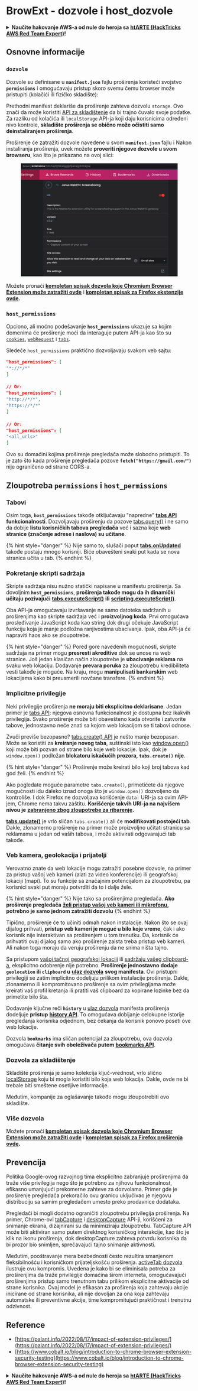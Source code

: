 # BrowExt - dozvole i host\_dozvole

<details>

<summary><strong>Naučite hakovanje AWS-a od nule do heroja sa</strong> <a href="https://training.hacktricks.xyz/courses/arte"><strong>htARTE (HackTricks AWS Red Team Expert)</strong></a><strong>!</strong></summary>

Drugi načini podrške HackTricks-u:

* Ako želite da vidite svoju **kompaniju reklamiranu na HackTricks-u** ili da **preuzmete HackTricks u PDF formatu** proverite [**PLANOVE ZA PRIJAVU**](https://github.com/sponsors/carlospolop)!
* Nabavite [**zvanični PEASS & HackTricks swag**](https://peass.creator-spring.com)
* Otkrijte [**Porodicu PEASS**](https://opensea.io/collection/the-peass-family), našu kolekciju ekskluzivnih [**NFT-ova**](https://opensea.io/collection/the-peass-family)
* **Pridružite se** 💬 [**Discord grupi**](https://discord.gg/hRep4RUj7f) ili [**telegram grupi**](https://t.me/peass) ili nas **pratite** na **Twitteru** 🐦 [**@carlospolopm**](https://twitter.com/hacktricks\_live)**.**
* **Podelite svoje hakovanje trikove slanjem PR-ova na** [**HackTricks**](https://github.com/carlospolop/hacktricks) i [**HackTricks Cloud**](https://github.com/carlospolop/hacktricks-cloud) github repozitorijume.

</details>

## Osnovne informacije

### **`dozvole`**

Dozvole su definisane u **`manifest.json`** fajlu proširenja koristeći svojstvo **`permissions`** i omogućavaju pristup skoro svemu čemu browser može pristupiti (kolačići ili fizičko skladište):

Prethodni manifest deklariše da proširenje zahteva dozvolu `storage`. Ovo znači da može koristiti [API za skladištenje](https://developer.mozilla.org/en-US/docs/Mozilla/Add-ons/WebExtensions/API/storage) da bi trajno čuvalo svoje podatke. Za razliku od kolačića ili `localStorage` API-ja koji daju korisnicima određeni nivo kontrole, **skladište proširenja se obično može očistiti samo deinstaliranjem proširenja**.

Proširenje će zatražiti dozvole navedene u svom **`manifest.json`** fajlu i Nakon instaliranja proširenja, uvek možete **proveriti njegove dozvole u svom browseru**, kao što je prikazano na ovoj slici:

<figure><img src="../../.gitbook/assets/image (2) (1) (1).png" alt=""><figcaption></figcaption></figure>

Možete pronaći [**kompletan spisak dozvola koje Chromium Browser Extension može zatražiti ovde**](https://developer.chrome.com/docs/extensions/develop/concepts/declare-permissions#permissions) i [**kompletan spisak za Firefox ekstenzije ovde**](https://developer.mozilla.org/en-US/docs/Mozilla/Add-ons/WebExtensions/manifest.json/permissions#api\_permissions)**.**

### `host_permissions`

Opciono, ali moćno podešavanje **`host_permissions`** ukazuje sa kojim domenima će proširenje moći da interaguje putem API-ja kao što su [`cookies`](https://developer.mozilla.org/en-US/docs/Mozilla/Add-ons/WebExtensions/API/cookies), [`webRequest`](https://developer.mozilla.org/en-US/docs/Mozilla/Add-ons/WebExtensions/API/webRequest) i [`tabs`](https://developer.mozilla.org/en-US/docs/Mozilla/Add-ons/WebExtensions/API/tabs).

Sledeće `host_permissions` praktično dozvoljavaju svakom veb sajtu:
```json
"host_permissions": [
"*://*/*"
]

// Or:
"host_permissions": [
"http://*/*",
"https://*/*"
]

// Or:
"host_permissions": [
"<all_urls>"
]
```
Ovo su domaćini kojima proširenje pregledača može slobodno pristupiti. To je zato što kada proširenje pregledača pozove **`fetch("https://gmail.com/")`** nije ograničeno od strane CORS-a.

## Zloupotreba `permissions` i `host_permissions`

### Tabovi

Osim toga, **`host_permissions`** takođe otključavaju "napredne" [**tabs API**](https://developer.mozilla.org/en-US/docs/Mozilla/Add-ons/WebExtensions/API/tabs) **funkcionalnosti**. Dozvoljavaju proširenju da pozove [tabs.query()](https://developer.mozilla.org/en-US/docs/Mozilla/Add-ons/WebExtensions/API/tabs/query) i ne samo da dobije **listu korisničkih tabova pregledača** već i sazna koje **web stranice (značenje adrese i naslova) su učitane**.

{% hint style="danger" %}
Nije samo to, slušači poput [**tabs.onUpdated**](https://developer.mozilla.org/en-US/docs/Mozilla/Add-ons/WebExtensions/API/tabs/onUpdated) takođe postaju mnogo korisniji. Biće obavešteni svaki put kada se nova stranica učita u tab.
{% endhint %}

### Pokretanje skripti sadržaja <a href="#running-content-scripts" id="running-content-scripts"></a>

Skripte sadržaja nisu nužno statički napisane u manifestu proširenja. Sa dovoljnim **`host_permissions`**, **proširenja takođe mogu da ih dinamički učitaju pozivajući** [**tabs.executeScript()**](https://developer.mozilla.org/en-US/docs/Mozilla/Add-ons/WebExtensions/API/tabs/executeScript) **ili** [**scripting.executeScript()**](https://developer.mozilla.org/en-US/docs/Mozilla/Add-ons/WebExtensions/API/scripting/executeScript).

Oba API-ja omogućavaju izvršavanje ne samo datoteka sadržanih u proširenjima kao skripte sadržaja već i **proizvoljnog koda**. Prvi omogućava prosleđivanje JavaScript koda kao string dok drugi očekuje JavaScript funkciju koja je manje podložna ranjivostima ubacivanja. Ipak, oba API-ja će napraviti haos ako se zloupotrebe.

{% hint style="danger" %}
Pored gore navedenih mogućnosti, skripte sadržaja na primer mogu **presresti akreditive** dok se unose na web stranice. Još jedan klasičan način zloupotrebe je **ubacivanje reklama** na svaku web lokaciju. Dodavanje **prevara poruka** za zloupotrebu kredibiliteta vesti takođe je moguće. Na kraju, mogu **manipulisati bankarskim** web lokacijama kako bi preusmerili novčane transfere.
{% endhint %}

### Implicitne privilegije <a href="#implicit-privileges" id="implicit-privileges"></a>

Neki privilegije proširenja **ne moraju biti eksplicitno deklarisane**. Jedan primer je [tabs API](https://developer.mozilla.org/en-US/docs/Mozilla/Add-ons/WebExtensions/API/tabs): njegova osnovna funkcionalnost je dostupna bez ikakvih privilegija. Svako proširenje može biti obavešteno kada otvorite i zatvorite tabove, jednostavno neće znati sa kojom web lokacijom se ti tabovi odnose.

Zvuči previše bezopasno? [tabs.create() API](https://developer.mozilla.org/en-US/docs/Mozilla/Add-ons/WebExtensions/API/tabs/create) je nešto manje bezopasan. Može se koristiti za **kreiranje novog taba**, suštinski isto kao [window.open()](https://developer.mozilla.org/en-US/docs/Web/API/Window/open) koji može biti pozvan od strane bilo koje web lokacije. Ipak, dok je `window.open()` podložan **blokatoru iskačućih prozora, `tabs.create()` nije**.

{% hint style="danger" %}
Proširenje može kreirati bilo koji broj tabova kad god želi.
{% endhint %}

Ako pogledate moguće parametre `tabs.create()`, primetićete da njegove mogućnosti idu daleko iznad onoga što je `window.open()` dozvoljeno da kontroliše. I dok Firefox ne dozvoljava korišćenje `data:` URI-ja sa ovim API-jem, Chrome nema takvu zaštitu. **Korišćenje takvih URI-ja na najvišem nivou je** [**zabranjeno zbog zloupotrebe za ribarenje**](https://bugzilla.mozilla.org/show\_bug.cgi?id=1331351)**.**

[**tabs.update()**](https://developer.mozilla.org/en-US/docs/Mozilla/Add-ons/WebExtensions/API/tabs/update) je vrlo sličan `tabs.create()` ali će **modifikovati postojeći tab**. Dakle, zlonamerno proširenje na primer može proizvoljno učitati stranicu sa reklamama u jedan od vaših tabova, i može aktivirati odgovarajući tab takođe.

### Veb kamera, geolokacija i prijatelji <a href="#webcam-geolocation-and-friends" id="webcam-geolocation-and-friends"></a>

Verovatno znate da web lokacije mogu zatražiti posebne dozvole, na primer za pristup vašoj veb kameri (alati za video konferencije) ili geografskoj lokaciji (mapi). To su funkcije sa značajnim potencijalom za zloupotrebu, pa korisnici svaki put moraju potvrditi da to i dalje žele.

{% hint style="danger" %}
Nije tako sa proširenjima pregledača. **Ako proširenje pregledača** [**želi pristup vašoj veb kameri ili mikrofonu**](https://developer.mozilla.org/en-US/docs/Web/API/MediaDevices/getUserMedia)**, potrebno je samo jednom zatražiti dozvolu**
{% endhint %}

Tipično, proširenje će to učiniti odmah nakon instalacije. Nakon što se ovaj dijalog prihvati, **pristup veb kameri je moguć u bilo koje vreme**, čak i ako korisnik nije interaktivan sa proširenjem u tom trenutku. Da, korisnik će prihvatiti ovaj dijalog samo ako proširenje zaista treba pristup veb kameri. Ali nakon toga moraju da veruju proširenju da ne snima ništa tajno.

Sa pristupom [vašoj tačnoj geografskoj lokaciji](https://developer.mozilla.org/en-US/docs/Web/API/Geolocation) ili [sadržaju vašeg clipboard-a](https://developer.mozilla.org/en-US/docs/Web/API/Clipboard\_API), eksplicitno odobrenje nije potrebno. **Proširenje jednostavno dodaje `geolocation` ili `clipboard` u** [**ulaz dozvola**](https://developer.mozilla.org/en-US/docs/Mozilla/Add-ons/WebExtensions/manifest.json/permissions) **svog manifesta**. Ovi pristupni privilegiji se zatim implicitno dodeljuju prilikom instalacije proširenja. Dakle, zlonamerno ili kompromitovano proširenje sa ovim privilegijama može kreirati vaš profil kretanja ili pratiti vaš clipboard za kopirane lozinke bez da primetite bilo šta.

Dodavanje ključne reči **`history`** u [ulaz dozvola](https://developer.mozilla.org/en-US/docs/Mozilla/Add-ons/WebExtensions/manifest.json/permissions) manifesta proširenja dodeljuje **pristup** [**history API**](https://developer.mozilla.org/en-US/docs/Mozilla/Add-ons/WebExtensions/API/history). To omogućava dobijanje celokupne istorije pregledanja korisnika odjednom, bez čekanja da korisnik ponovo poseti ove web lokacije.

Dozvola **`bookmarks`** ima sličan potencijal za zloupotrebu, ova dozvola omogućava **čitanje svih obeleživača putem** [**bookmarks API**](https://developer.mozilla.org/en-US/docs/Mozilla/Add-ons/WebExtensions/API/bookmarks).

### Dozvola za skladištenje <a href="#the-storage-permission" id="the-storage-permission"></a>

Skladište proširenja je samo kolekcija ključ-vrednost, vrlo slično [localStorage](https://developer.mozilla.org/en-US/docs/Web/API/Window/localStorage) koju bi mogla koristiti bilo koja web lokacija. Dakle, ovde ne bi trebale biti smeštene osetljive informacije.

Međutim, kompanije za oglašavanje takođe mogu zloupotrebiti ovo skladište.

### Više dozvola

Možete pronaći [**kompletan spisak dozvola koje Chromium Browser Extension može zatražiti ovde**](https://developer.chrome.com/docs/extensions/develop/concepts/declare-permissions#permissions) i [**kompletan spisak za Firefox proširenja ovde**](https://developer.mozilla.org/en-US/docs/Mozilla/Add-ons/WebExtensions/manifest.json/permissions#api\_permissions)**.**

## Prevencija <a href="#why-not-restrict-extension-privileges" id="why-not-restrict-extension-privileges"></a>

Politika Google-ovog razvojnog tima eksplicitno zabranjuje proširenjima da traže više privilegija nego što je potrebno za njihovu funkcionalnost, efikasno umanjujući prekomerne zahteve za dozvolama. Primer gde je proširenje pregledača prekoračilo ovu granicu uključivao je njegovu distribuciju sa samim pregledačem umesto preko prodavnice dodataka.

Pregledači bi mogli dodatno ograničiti zloupotrebu privilegija proširenja. Na primer, Chrome-ovi [tabCapture](https://developer.chrome.com/docs/extensions/reference/tabCapture/) i [desktopCapture](https://developer.chrome.com/docs/extensions/reference/desktopCapture/) API-ji, korišćeni za snimanje ekrana, dizajnirani su da minimiziraju zloupotrebu. TabCapture API može biti aktiviran samo putem direktnog korisničkog interakcije, kao što je klik na ikonu proširenja, dok desktopCapture zahteva potvrdu korisnika da bi prozor bio snimljen, sprečavajući tajno snimanje aktivnosti.

Međutim, pooštravanje mera bezbednosti često rezultira smanjenom fleksibilnošću i korisničkom prijateljskošću proširenja. [activeTab dozvola](https://developer.mozilla.org/en-US/docs/Mozilla/Add-ons/WebExtensions/manifest.json/permissions#activetab\_permission) ilustruje ovu kompromis. Uvedena je kako bi se eliminisala potreba za proširenjima da traže privilegije domaćina širom interneta, omogućavajući proširenjima pristup samo trenutnom tabu prilikom eksplicitne aktivacije od strane korisnika. Ovaj model je efikasan za proširenja koja zahtevaju akcije inicirane od strane korisnika, ali nije dovoljan za ona koja zahtevaju automatske ili preventivne akcije, time kompromitujući praktičnost i trenutnu odzivnost.
## **Reference**

* [https://palant.info/2022/08/17/impact-of-extension-privileges/](https://palant.info/2022/08/17/impact-of-extension-privileges/)
* [https://www.cobalt.io/blog/introduction-to-chrome-browser-extension-security-testing](https://www.cobalt.io/blog/introduction-to-chrome-browser-extension-security-testing)

<details>

<summary><strong>Naučite hakovanje AWS-a od nule do heroja sa</strong> <a href="https://training.hacktricks.xyz/courses/arte"><strong>htARTE (HackTricks AWS Red Team Expert)</strong></a><strong>!</strong></summary>

Drugi načini podrške HackTricks-u:

* Ako želite da vidite svoju **kompaniju reklamiranu na HackTricks-u** ili da **preuzmete HackTricks u PDF formatu** proverite [**PLANOVE ZA PRIJAVU**](https://github.com/sponsors/carlospolop)!
* Nabavite [**zvanični PEASS & HackTricks swag**](https://peass.creator-spring.com)
* Otkrijte [**The PEASS Family**](https://opensea.io/collection/the-peass-family), našu kolekciju ekskluzivnih [**NFT-ova**](https://opensea.io/collection/the-peass-family)
* **Pridružite se** 💬 [**Discord grupi**](https://discord.gg/hRep4RUj7f) ili [**telegram grupi**](https://t.me/peass) ili nas **pratite** na **Twitteru** 🐦 [**@carlospolopm**](https://twitter.com/hacktricks\_live)**.**
* **Podelite svoje hakovanje trikove slanjem PR-ova na** [**HackTricks**](https://github.com/carlospolop/hacktricks) i [**HackTricks Cloud**](https://github.com/carlospolop/hacktricks-cloud) github repozitorijume.

</details>
